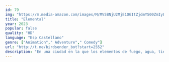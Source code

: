 ```yaml
---
id: 79
img: "https://m.media-amazon.com/images/M/MV5BNjU2MjE1OGItZjdmYS00ZmIyLTljNjYtOWI5ZGRkZjM4NDEwXkEyXkFqcGc@._V1_SX300.jpg"
title: "Elemental"
year: 2023
popular: false
quality: "HD"
language: "Esp Castellano"
genre: ["Animation"," Adventure"," Comedy"]
url: "http://t.me/birdsender_bot?start=2552"
description: "En una ciudad en la que los elementos de fuego, agua, tierra y aire viven en distritos separados, una chica de fuego y un chico de agua descubren que, aunque la sociedad les diga lo contrario, tienen muchas cosas en común."
---
```

